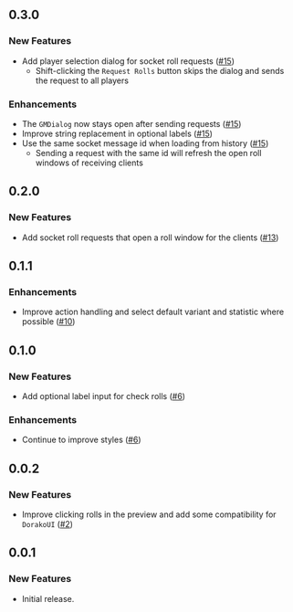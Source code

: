 ## 0.3.0

### New Features

-   Add player selection dialog for socket roll requests ([#15](https://github.com/In3luki/pf2e-request-rolls/pull/15))
    -   Shift-clicking the `Request Rolls` button skips the dialog and sends the request to all players

### Enhancements

-   The `GMDialog` now stays open after sending requests ([#15](https://github.com/In3luki/pf2e-request-rolls/pull/15))
-   Improve string replacement in optional labels ([#15](https://github.com/In3luki/pf2e-request-rolls/pull/15))
-   Use the same socket message id when loading from history ([#15](https://github.com/In3luki/pf2e-request-rolls/pull/15))
    -   Sending a request with the same id will refresh the open roll windows of receiving clients

## 0.2.0

### New Features

-   Add socket roll requests that open a roll window for the clients ([#13](https://github.com/In3luki/pf2e-request-rolls/pull/13))

## 0.1.1

### Enhancements

-   Improve action handling and select default variant and statistic where possible ([#10](https://github.com/In3luki/pf2e-request-rolls/pull/10))

## 0.1.0

### New Features

-   Add optional label input for check rolls ([#6](https://github.com/In3luki/pf2e-request-rolls/pull/6))

### Enhancements

-   Continue to improve styles ([#6](https://github.com/In3luki/pf2e-request-rolls/pull/6))

## 0.0.2

### New Features

-   Improve clicking rolls in the preview and add some compatibility for `DorakoUI` ([#2](https://github.com/In3luki/pf2e-request-rolls/pull/2))

## 0.0.1

### New Features

-   Initial release.
